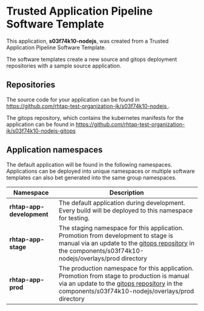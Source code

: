 # Trusted Application Pipeline Software Template

This application, **s03f74k10-nodejs**, was created from a Trusted Application Pipeline Software Template.

The software templates create a new source and gitops deployment repositories with a sample source application. 

## Repositories

The source code for your application can be found in [https://github.com/rhtap-test-organization-jk/s03f74k10-nodejs ](https://github.com/rhtap-test-organization-jk/s03f74k10-nodejs ).
 
The gitops repository, which contains the kubernetes manifests for the application can be found in 
[https://github.com/rhtap-test-organization-jk/s03f74k10-nodejs-gitops ](https://github.com/rhtap-test-organization-jk/s03f74k10-nodejs-gitops ) 

## Application namespaces 

The default application will be found in the following namespaces. Applications can be deployed into unique namespaces or multiple software templates can also bet generated into the same group namespaces.  

|  Namespace   |  Description   |  
| -------- | -------- |   
| **rhtap-app-development** | The default application during development. Every build will be deployed to this namespace for testing. | 
| **rhtap-app-stage** | The staging namespace for this application. Promotion from development to stage is manual via an update to the [gitops repository](https://github.com/rhtap-test-organization-jk/s03f74k10-nodejs-gitops ) in the components/s03f74k10-nodejs/overlays/prod directory |  
| **rhtap-app-prod** | The production namespace for this application. Promotion from stage to production is manual via an update to the [gitops repository](https://github.com/rhtap-test-organization-jk/s03f74k10-nodejs-gitops ) in the components/s03f74k10-nodejs/overlays/prod directory | 